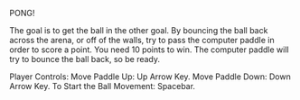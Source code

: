 PONG!

The goal is to get the ball in the other goal. By bouncing the ball back across the arena, or off of the walls, try to pass the computer paddle in order to score a point.
You need 10 points to win.
The computer paddle will try to bounce the ball back, so be ready.

Player Controls:
Move Paddle Up: Up Arrow Key.
Move Paddle Down: Down Arrow Key.
To Start the Ball Movement: Spacebar.

